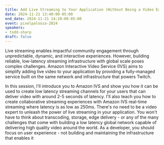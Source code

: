 ```yaml
---
title: Add Live Streaming to Your Application (Without Being a Video Expert!)
date: 2024-11-21 13:40:00-05:00
end_date: 2024-11-21 14:20:00-05:00
event: pixelpalooza-2024
speakers:
- todd-sharp
draft: false
---
```


Live streaming enables impactful community engagement through unpredictable, dynamic, and interactive experiences. However, building reliable, low-latency streaming infrastructure with global scale poses complex challenges. Amazon Interactive Video Service (IVS) aims to simplify adding live video to your application by providing a fully-managed service built on the same network and infrastructure that powers Twitch.

In this session, I'll introduce you to Amazon IVS and show you how it can be used to create low latency streaming channels for your users that can deliver video with around 2-5 seconds of latency. I'll also teach you how to create collaborative streaming experiences with Amazon IVS real-time streaming where latency is as low as 250ms. There's no need to be a video expert to unleash the power of live streaming in your application. You won't have to think about transcoding, storage, edge delivery - or any of the many challenges that come with building a low latency global network capable of delivering high quality video around the world. As a developer, you should focus on user experience - not building and maintaining the infrastructure that enables it
